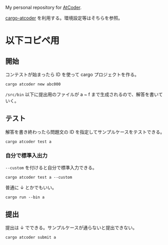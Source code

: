 My personal repository for [AtCoder](https://atcoder.jp/).

[cargo-atcoder](https://github.com/tanakh/cargo-atcoder) を利用する。環境設定等はそちらを参照。

# 以下コピペ用

## 開始

コンテストが始まったら ID を使って cargo プロジェクトを作る。

```
cargo atcoder new abc000
```

`/src/bin` 以下に提出用のファイルが a ~ f まで生成されるので、解答を書いていく。

## テスト

解答を書き終わったら問題文の ID を指定してサンプルケースをテストできる。

```
cargo atcoder test a
```

### 自分で標準入出力

`--custom` を付けると自分で標準入力できる。

```
cargo atcoder test a --custom
```

普通に ↓ とかでもいい。

```
cargo run --bin a
```

## 提出

提出は ↓ でできる。サンプルケースが通らないと提出できない。

```
cargo atcoder submit a
```